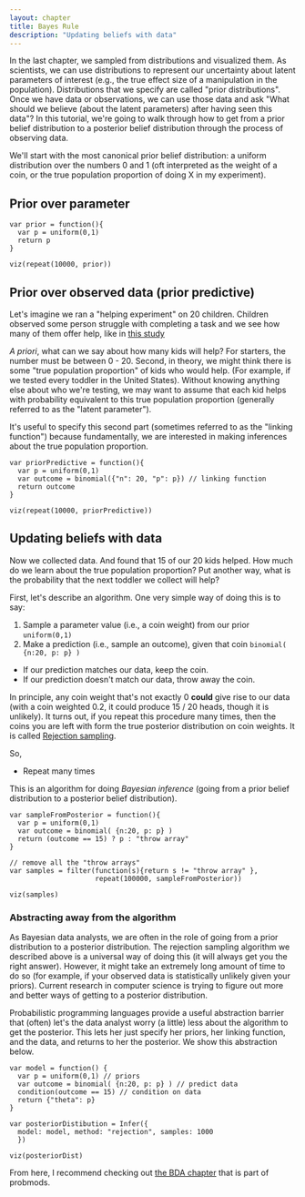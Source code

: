 ```yaml
---
layout: chapter
title: Bayes Rule
description: "Updating beliefs with data"
---
```


In the last chapter, we sampled from distributions and visualized them.
As scientists, we can use distributions to represent our uncertainty about latent parameters of interest (e.g., the true effect size of a manipulation in the population).
Distributions that we specify are called "prior distributions".
Once we have data or observations, we can use those data and ask "What should we believe (about the latent parameters) after having seen this data"?
In this tutorial, we're going to walk through how to get from a prior belief distribution to a posterior belief distribution through the process of observing data.

We'll start with the most canonical prior belief distribution: a uniform distribution over the numbers 0 and 1 (oft interpreted as the weight of a coin, or the true population proportion of doing X in my experiment).

## Prior over parameter

~~~~
var prior = function(){
  var p = uniform(0,1)
  return p
}

viz(repeat(10000, prior))
~~~~

## Prior over observed data (prior predictive)

Let's imagine we ran a "helping experiment" on 20 children.
Children observed some person struggle with completing a task and we see how many of them offer help, like in [this study](https://www.youtube.com/watch?v=kfGAen6QiUE)

*A priori*, what can we say about how many kids will help?
For starters, the number must be between 0 - 20.
Second, in theory, we might think there is some "true population proportion" of kids who would help. (For example, if we tested every toddler in the United States). Without knowing anything else about who we're testing, we may want to assume that each kid helps with probability equivalent to this true population proportion (generally referred to as the "latent parameter").


It's useful to specify this second part (sometimes referred to as the "linking function") because fundamentally, we are interested in making inferences about the true population proportion.

~~~~
var priorPredictive = function(){
  var p = uniform(0,1)
  var outcome = binomial({"n": 20, "p": p}) // linking function
  return outcome
}

viz(repeat(10000, priorPredictive))
~~~~

## Updating beliefs with data

Now we collected data. And found that 15 of our 20 kids helped. How much do we learn about the true population proportion? Put another way, what is the probability that the next toddler we collect will help?

First, let's describe an algorithm.
One very simple way of doing this is to say:

1. Sample a parameter value (i.e., a coin weight) from our prior `uniform(0,1)`
2. Make a prediction (i.e., sample an outcome), given that coin `binomial( {n:20, p: p} )`
+ If our prediction matches our data, keep the coin.
+ If our prediction doesn't match our data, throw away the coin.

In principle, any coin weight that's not exactly 0 **could** give rise to our data (with a coin weighted 0.2, it could produce 15 / 20 heads, though it is unlikely). It turns out, if you repeat this procedure many times, then the coins you are left with form the true posterior distribution on coin weights. It is called [Rejection sampling](https://en.wikipedia.org/wiki/Rejection_sampling).

So,
+ Repeat many times

This is an algorithm for doing *Bayesian inference* (going from a prior belief distribution to a posterior belief distribution).

~~~~
var sampleFromPosterior = function(){
  var p = uniform(0,1)
  var outcome = binomial( {n:20, p: p} )
  return (outcome == 15) ? p : "throw array"
}

// remove all the "throw arrays"
var samples = filter(function(s){return s != "throw array" },
                     repeat(100000, sampleFromPosterior))

viz(samples)
~~~~

### Abstracting away from the algorithm

As Bayesian data analysts, we are often in the role of going from a prior distribution to a posterior distribution. The rejection sampling algorithm we described above is a universal way of doing this (it will always get you the right answer). However, it might take an extremely long amount of time to do so (for example, if your observed data is statistically unlikely given your priors). Current research in computer science is trying to figure out more and better ways of getting to a posterior distribution.

Probabilistic programming languages provide a useful abstraction barrier that (often) let's the data analyst worry (a little) less about the algorithm to get the posterior. This lets her just specify her priors, her linking function, and the data, and returns to her the posterior. We show this abstraction below.

~~~~
var model = function() {
  var p = uniform(0,1) // priors
  var outcome = binomial( {n:20, p: p} ) // predict data
  condition(outcome == 15) // condition on data
  return {"theta": p}
}

var posteriorDistibution = Infer({
  model: model, method: "rejection", samples: 1000
  })

viz(posteriorDist)
~~~~

From here, I recommend checking out [the BDA chapter](https://probmods.org/chapters/14-bayesian-data-analysis.html) that is part of probmods.
